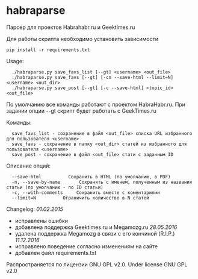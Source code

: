# habraparse
Парсер для проектов Habrahabr.ru и Geektimes.ru 


Для работы скрипта необходимо установить зависимости
```
pip install -r requirements.txt
```


Usage:
```
  ./habraparse.py save_favs_list [--gt] <username> <out_file>
  ./habraparse.py save_favs [--gt] [-cn --save-html --limit=N] <username> <out_dir>
  ./habraparse.py save_post [--gt] [-c --save-html] <topic_id> <out_file>
```
По умолчанию все команды работают с проектом HabraHabr.ru.
При задании опции --gt скрипт будет работать с GeekTimes.ru

Команды:
```
  save_favs_list - сохранение в файл <out_file> списка URL избранного для пользователя <username>
  save_favs - сохранение в папку <out_dir> статей из избранного для пользователя <username>
  save_post - сохранение в файл <out_file> стати с заданным ID
```

Описание опций:
```
  --save-html          Сохранить в HTML (по умолчанию, в PDF)
  -n, --save-by-name       Сохранять с именем, полученным из названия статьи (по умолчанию - по ID статьи)
  -c, --with-comments     Сохранить вместе с коментариями
  --limit=N          Ограничить количество в N статей
```

Changelog:
*01.02.2015*
- исправлены ошибки
- добавлена поддержка Geektimes.ru и Megamozg.ru
*28.05.2016*
- удалена поддержка Megamozg в связи с его кончиной (R.I.P.)
*11.12.2016*
- исправлено поведение согласно изменениям на сайте
- добавлен файл requirements.txt

Распространяется по лицензии GNU GPL v2.0.
Under license GNU GPL v2.0
